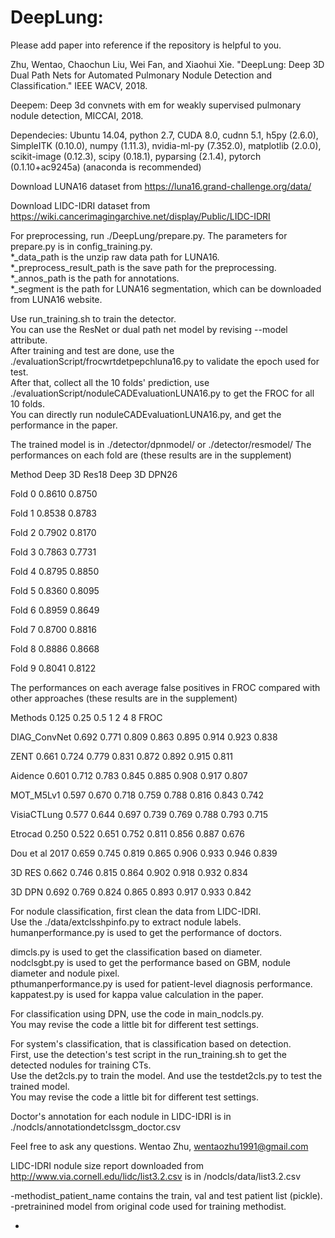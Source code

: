 # DeepLung:

Please add paper into reference if the repository is helpful to you.

Zhu, Wentao, Chaochun Liu, Wei Fan, and Xiaohui Xie. "DeepLung: Deep 3D Dual Path Nets for Automated Pulmonary Nodule Detection and Classification." IEEE WACV, 2018.

Deepem: Deep 3d convnets with em for weakly supervised pulmonary nodule detection, MICCAI, 2018.

Dependecies: Ubuntu 14.04, python 2.7, CUDA 8.0, cudnn 5.1, h5py (2.6.0), SimpleITK (0.10.0), numpy (1.11.3), nvidia-ml-py (7.352.0), matplotlib (2.0.0), scikit-image (0.12.3), scipy (0.18.1), pyparsing (2.1.4), pytorch (0.1.10+ac9245a) (anaconda is recommended)

Download LUNA16 dataset from https://luna16.grand-challenge.org/data/

Download LIDC-IDRI dataset from https://wiki.cancerimagingarchive.net/display/Public/LIDC-IDRI

For preprocessing, run ./DeepLung/prepare.py. The parameters for prepare.py is in config_training.py.<br />
*_data_path is the unzip raw data path for LUNA16.<br />
*_preprocess_result_path is the save path for the preprocessing.<br />
*_annos_path is the path for annotations.<br />
*_segment is the path for LUNA16 segmentation, which can be downloaded from LUNA16 website.

Use run_training.sh to train the detector.<br />
You can use the ResNet or dual path net model by revising --model attribute.<br />
After training and test are done, use the ./evaluationScript/frocwrtdetpepchluna16.py to validate the epoch used for test.<br />
After that, collect all the 10 folds' prediction, use ./evaluationScript/noduleCADEvaluationLUNA16.py to get the FROC for all 10 folds.<br />
You can directly run noduleCADEvaluationLUNA16.py, and get the performance in the paper.

The trained model is in ./detector/dpnmodel/ or ./detector/resmodel/
The performances on each fold are (these results are in the supplement)

Method	Deep 3D Res18	Deep 3D DPN26

Fold 0	0.8610	      0.8750

Fold 1	0.8538	      0.8783

Fold 2	0.7902      	0.8170

Fold 3	0.7863      	0.7731

Fold 4	0.8795	      0.8850

Fold 5	0.8360  	    0.8095

Fold 6	0.8959  	    0.8649

Fold 7	0.8700      	0.8816

Fold 8	0.8886	      0.8668

Fold 9	0.8041    	  0.8122

The performances on each average false positives in FROC compared with other approaches (these results are in the supplement)

Methods         0.125 0.25  0.5 1 2 4 8 FROC

DIAG_ConvNet    0.692 0.771 0.809 0.863 0.895 0.914 0.923 0.838

ZENT            0.661 0.724 0.779 0.831 0.872 0.892 0.915 0.811

Aidence         0.601 0.712 0.783 0.845 0.885 0.908 0.917 0.807

MOT_M5Lv1       0.597 0.670 0.718 0.759 0.788 0.816 0.843 0.742

VisiaCTLung     0.577 0.644 0.697 0.739 0.769 0.788 0.793 0.715

Etrocad         0.250 0.522 0.651 0.752 0.811 0.856 0.887 0.676

Dou et al 2017  0.659 0.745 0.819 0.865 0.906 0.933 0.946 0.839

3D RES          0.662 0.746 0.815 0.864 0.902 0.918 0.932 0.834

3D DPN          0.692 0.769 0.824 0.865 0.893 0.917 0.933 0.842

For nodule classification, first clean the data from LIDC-IDRI.<br />
Use the ./data/extclsshpinfo.py to extract nodule labels.<br />
humanperformance.py is used to get the performance of doctors. 

dimcls.py is used to get the classification based on diameter.<br />
nodclsgbt.py is used to get the performance based on GBM, nodule diameter and nodule pixel.<br />
pthumanperformance.py is used for patient-level diagnosis performance.<br />
kappatest.py is used for kappa value calculation in the paper.

For classification using DPN, use the code in main_nodcls.py.<br />
You may revise the code a little bit for different test settings.

For system's classification, that is classification based on detection.<br />
First, use the detection's test script in the run_training.sh to get the detected nodules for training CTs.<br />
Use the det2cls.py to train the model. And use the testdet2cls.py to test the trained model.<br />
You may revise the code a little bit for different test settings.

Doctor's annotation for each nodule in LIDC-IDRI is in ./nodcls/annotationdetclssgm_doctor.csv

Feel free to ask any questions. Wentao Zhu, wentaozhu1991@gmail.com

LIDC-IDRI nodule size report downloaded from 
http://www.via.cornell.edu/lidc/list3.2.csv is in /nodcls/data/list3.2.csv


-methodist_patient_name contains the train, val and test patient list (pickle).
-pretrainined model from original code used for training methodist.

-
